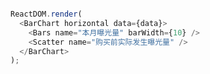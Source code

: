 

<!--start-code-->
```js

ReactDOM.render(
  <BarChart horizontal data={data}>
    <Bars name="本月曝光量" barWidth={10} />
    <Scatter name="购买前实际发生曝光量" />
  </BarChart>
);

```
<!--end-code-->
